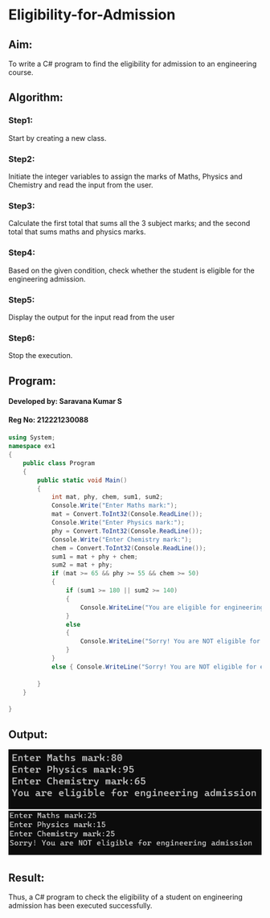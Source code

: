 # Eligibility-for-Admission

## Aim:
To write a C# program to find the eligibility for admission to an engineering course.

## Algorithm:
### Step1:
Start by creating a new class.

### Step2:
Initiate the integer variables to assign the marks of Maths, Physics and Chemistry and read the input from the user.

### Step3:
Calculate the first total that sums all the 3 subject marks; and the second total that sums maths and physics marks.

### Step4:
Based on the given condition, check whether the student is eligible for the engineering admission.

### Step5:
Display the output for the input read from the user

### Step6:
Stop the execution.
## Program:
#### Developed by: Saravana Kumar S
#### Reg No: 212221230088
```c#
using System;
namespace ex1
{
    public class Program
    {
        public static void Main()
        {
            int mat, phy, chem, sum1, sum2;
            Console.Write("Enter Maths mark:");
            mat = Convert.ToInt32(Console.ReadLine());
            Console.Write("Enter Physics mark:");
            phy = Convert.ToInt32(Console.ReadLine());
            Console.Write("Enter Chemistry mark:");
            chem = Convert.ToInt32(Console.ReadLine());
            sum1 = mat + phy + chem;
            sum2 = mat + phy;
            if (mat >= 65 && phy >= 55 && chem >= 50)
            {
                if (sum1 >= 180 || sum2 >= 140)
                {
                    Console.WriteLine("You are eligible for engineering admission");
                }
                else
                {
                    Console.WriteLine("Sorry! You are NOT eligible for engineering admission");
                }
            }
            else { Console.WriteLine("Sorry! You are NOT eligible for engineering admission"); }

        }
    }

}

```
## Output:

![](./o1.png)
![](./o2.png)

## Result:
Thus, a C# program to check the eligibility of a student on engineering admission has been executed successfully.
